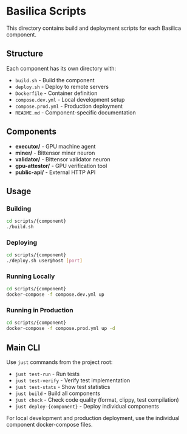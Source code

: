 # Basilica Scripts

This directory contains build and deployment scripts for each Basilica component.

## Structure

Each component has its own directory with:
- `build.sh` - Build the component 
- `deploy.sh` - Deploy to remote servers
- `Dockerfile` - Container definition
- `compose.dev.yml` - Local development setup
- `compose.prod.yml` - Production deployment
- `README.md` - Component-specific documentation

## Components

- **executor/** - GPU machine agent
- **miner/** - Bittensor miner neuron
- **validator/** - Bittensor validator neuron
- **gpu-attestor/** - GPU verification tool
- **public-api/** - External HTTP API

## Usage

### Building
```bash
cd scripts/{component}
./build.sh
```

### Deploying
```bash
cd scripts/{component}
./deploy.sh user@host [port]
```

### Running Locally
```bash
cd scripts/{component}
docker-compose -f compose.dev.yml up
```

### Running in Production
```bash
cd scripts/{component}
docker-compose -f compose.prod.yml up -d
```

## Main CLI

Use `just` commands from the project root:
- `just test-run` - Run tests
- `just test-verify` - Verify test implementation
- `just test-stats` - Show test statistics
- `just build` - Build all components
- `just check` - Check code quality (format, clippy, test compilation)
- `just deploy-{component}` - Deploy individual components

For local development and production deployment, use the individual component docker-compose files.